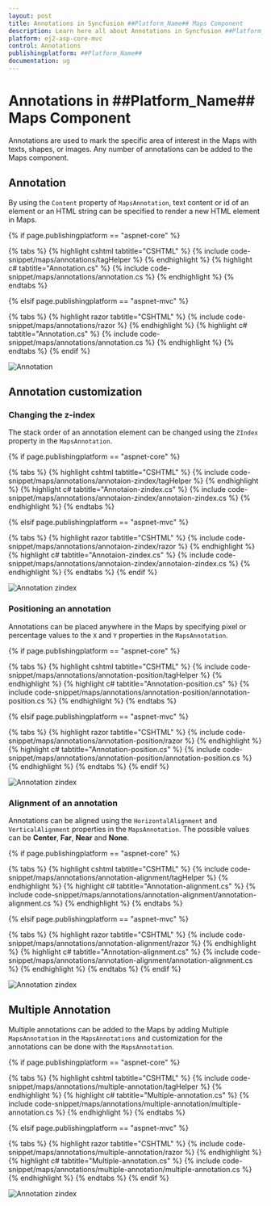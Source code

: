 ```yaml
---
layout: post
title: Annotations in Syncfusion ##Platform_Name## Maps Component
description: Learn here all about Annotations in Syncfusion ##Platform_Name## Maps component of Syncfusion Essential JS 2 and more.
platform: ej2-asp-core-mvc
control: Annotations
publishingplatform: ##Platform_Name##
documentation: ug
---
```


# Annotations in ##Platform_Name## Maps Component

<!-- markdownlint-disable MD013 -->

Annotations are used to mark the specific area of interest in the Maps with texts, shapes, or images. Any number of annotations can be added to the Maps component.

## Annotation

By using the `Content` property of `MapsAnnotation`, text content or id of an element or an HTML string can be specified to render a new HTML element in Maps.

{% if page.publishingplatform == "aspnet-core" %}

{% tabs %}
{% highlight cshtml tabtitle="CSHTML" %}
{% include code-snippet/maps/annotations/tagHelper %}
{% endhighlight %}
{% highlight c# tabtitle="Annotation.cs" %}
{% include code-snippet/maps/annotations/annotation.cs %}
{% endhighlight %}
{% endtabs %}

{% elsif page.publishingplatform == "aspnet-mvc" %}

{% tabs %}
{% highlight razor tabtitle="CSHTML" %}
{% include code-snippet/maps/annotations/razor %}
{% endhighlight %}
{% highlight c# tabtitle="Annotation.cs" %}
{% include code-snippet/maps/annotations/annotation.cs %}
{% endhighlight %}
{% endtabs %}
{% endif %}



![Annotation](./images/Annotation/Annotation.PNG)

## Annotation customization

### Changing the z-index

The stack order of an annotation element can be changed using the `ZIndex` property in the `MapsAnnotation`.

{% if page.publishingplatform == "aspnet-core" %}

{% tabs %}
{% highlight cshtml tabtitle="CSHTML" %}
{% include code-snippet/maps/annotations/annotaion-zindex/tagHelper %}
{% endhighlight %}
{% highlight c# tabtitle="Annotaion-zindex.cs" %}
{% include code-snippet/maps/annotations/annotaion-zindex/annotaion-zindex.cs %}
{% endhighlight %}
{% endtabs %}

{% elsif page.publishingplatform == "aspnet-mvc" %}

{% tabs %}
{% highlight razor tabtitle="CSHTML" %}
{% include code-snippet/maps/annotations/annotaion-zindex/razor %}
{% endhighlight %}
{% highlight c# tabtitle="Annotaion-zindex.cs" %}
{% include code-snippet/maps/annotations/annotaion-zindex/annotaion-zindex.cs %}
{% endhighlight %}
{% endtabs %}
{% endif %}



![Annotation zindex](./images/Annotation/Annotation-zindex.PNG)

### Positioning an annotation

Annotations can be placed anywhere in the Maps by specifying pixel or percentage values to the `X` and `Y` properties in the `MapsAnnotation`.

{% if page.publishingplatform == "aspnet-core" %}

{% tabs %}
{% highlight cshtml tabtitle="CSHTML" %}
{% include code-snippet/maps/annotations/annotation-position/tagHelper %}
{% endhighlight %}
{% highlight c# tabtitle="Annotation-position.cs" %}
{% include code-snippet/maps/annotations/annotation-position/annotation-position.cs %}
{% endhighlight %}
{% endtabs %}

{% elsif page.publishingplatform == "aspnet-mvc" %}

{% tabs %}
{% highlight razor tabtitle="CSHTML" %}
{% include code-snippet/maps/annotations/annotation-position/razor %}
{% endhighlight %}
{% highlight c# tabtitle="Annotation-position.cs" %}
{% include code-snippet/maps/annotations/annotation-position/annotation-position.cs %}
{% endhighlight %}
{% endtabs %}
{% endif %}



![Annotation zindex](./images/Annotation/Annotation-position.PNG)

### Alignment of an annotation

Annotations can be aligned using the `HorizontalAlignment` and `VerticalAlignment` properties in the `MapsAnnotation`. The possible values can be **Center**, **Far**, **Near** and **None**.

{% if page.publishingplatform == "aspnet-core" %}

{% tabs %}
{% highlight cshtml tabtitle="CSHTML" %}
{% include code-snippet/maps/annotations/annotation-alignment/tagHelper %}
{% endhighlight %}
{% highlight c# tabtitle="Annotation-alignment.cs" %}
{% include code-snippet/maps/annotations/annotation-alignment/annotation-alignment.cs %}
{% endhighlight %}
{% endtabs %}

{% elsif page.publishingplatform == "aspnet-mvc" %}

{% tabs %}
{% highlight razor tabtitle="CSHTML" %}
{% include code-snippet/maps/annotations/annotation-alignment/razor %}
{% endhighlight %}
{% highlight c# tabtitle="Annotation-alignment.cs" %}
{% include code-snippet/maps/annotations/annotation-alignment/annotation-alignment.cs %}
{% endhighlight %}
{% endtabs %}
{% endif %}



![Annotation zindex](./images/Annotation/Annotation-alignment.PNG)

## Multiple Annotation

Multiple annotations can be added to the Maps by adding Multiple `MapsAnnotation` in the `MapsAnnotations` and customization for the annotations can be done with the `MapsAnnotation`.

{% if page.publishingplatform == "aspnet-core" %}

{% tabs %}
{% highlight cshtml tabtitle="CSHTML" %}
{% include code-snippet/maps/annotations/multiple-annotation/tagHelper %}
{% endhighlight %}
{% highlight c# tabtitle="Multiple-annotation.cs" %}
{% include code-snippet/maps/annotations/multiple-annotation/multiple-annotation.cs %}
{% endhighlight %}
{% endtabs %}

{% elsif page.publishingplatform == "aspnet-mvc" %}

{% tabs %}
{% highlight razor tabtitle="CSHTML" %}
{% include code-snippet/maps/annotations/multiple-annotation/razor %}
{% endhighlight %}
{% highlight c# tabtitle="Multiple-annotation.cs" %}
{% include code-snippet/maps/annotations/multiple-annotation/multiple-annotation.cs %}
{% endhighlight %}
{% endtabs %}
{% endif %}



![Annotation zindex](./images/Annotation/Multiple-annotation.PNG)